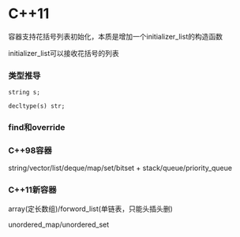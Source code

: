 # C++11

容器支持花括号列表初始化，本质是增加一个initializer_list的构造函数

initializer_list可以接收花括号的列表

### 类型推导

```
string s;

decltype(s) str;
```

### find和override

### C++98容器

string/vector/list/deque/map/set/bitset + stack/queue/priority_queue

### C++11新容器

array(定长数组)/forword_list(单链表，只能头插头删)

unordered_map/unordered_set 

